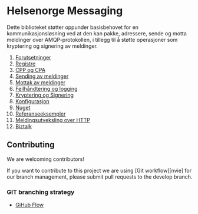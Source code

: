 # Helsenorge Messaging

Dette biblioteket støtter oppunder basisbehovet for en kommunikasjonsløsning ved at den kan pakke, adressere, sende og motta meldinger over AMQP-protokollen, i tillegg til å støtte operasjoner som kryptering og signering av meldinger.

1. [Forutsetninger](Documentation/Forutsetninger.md "Forutsetninger")
2. [Registre](Documentation/Registre.md "Registere")
3. [CPP og CPA](Documentation/CPPA.md "CPP og CPA")
4. [Sending av meldinger](Documentation/SendeMeldinger.md "Sending av meldinger")
5. [Mottak av meldinger](Documentation/MottaMeldinger.md "Mottak av meldinger")
6. [Feilhåndtering og logging](Documentation/FeilOgLogging.md "Feilhåndtering og logging")
7. [Kryptering og Signering](Documentation/KrypteringOgSignering.md "Kryptering og Signering")
8. [Konfigurasjon](Documentation/Konfigurasjon.md "Konfigurasjon")
9. [Nuget](Documentation/Nuget.md "Nuget")
10. [Referanseeksempler](Documentation/ReferanseEksempler.md "Referanseeksempler")
11. [Meldingsutveksling over HTTP](Documentation/HTTP.md "Meldingsutveksling over HTTP")
12. [Biztalk](Documentation/Biztalk.md "Biztalk")

## Contributing
We are welcoming contributors!

If you want to contribute to this project we are using [Git workflow][nvie] for our branch management, please submit pull requests to the develop branch.

### GIT branching strategy 
- [GiHub Flow](https://guides.github.com/introduction/flow/)
